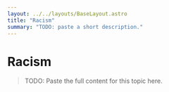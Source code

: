 ```yaml
---
layout: ../../layouts/BaseLayout.astro
title: "Racism"
summary: "TODO: paste a short description."
---
```


# Racism

> TODO: Paste the full content for this topic here.

